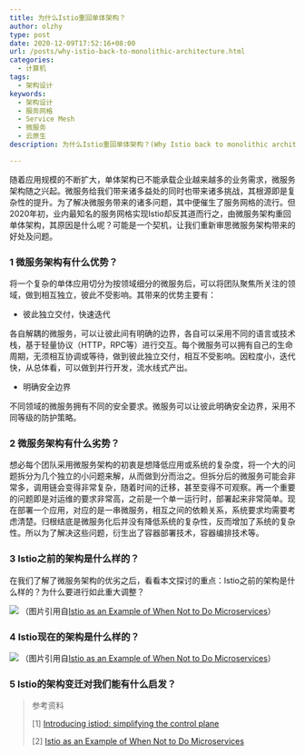 ```yaml
---
title: 为什么Istio重回单体架构？
author: olzhy
type: post
date: 2020-12-09T17:52:16+08:00
url: /posts/why-istio-back-to-monolithic-architecture.html
categories:
  - 计算机
tags:
  - 架构设计
keywords:
  - 架构设计
  - 服务网格
  - Service Mesh
  - 微服务
  - 云原生
description: 为什么Istio重回单体架构？(Why Istio back to monolithic architecture?)

---
```

随着应用规模的不断扩大，单体架构已不能承载企业越来越多的业务需求，微服务架构随之兴起。微服务给我们带来诸多益处的同时也带来诸多挑战，其根源即是复杂性的提升。为了解决微服务带来的诸多问题，其中便催生了服务网格的流行。但2020年初，业内最知名的服务网格实现Istio却反其道而行之，由微服务架构重回单体架构，其原因是什么呢？可能是一个契机，让我们重新审思微服务架构带来的好处及问题。

### 1 微服务架构有什么优势？

将一个复杂的单体应用切分为按领域细分的微服务后，可以将团队聚焦所关注的领域，做到相互独立，彼此不受影响。其带来的优势主要有：

- 彼此独立交付，快速迭代

各自解耦的微服务，可以让彼此间有明确的边界，各自可以采用不同的语言或技术栈，基于轻量协议（HTTP，RPC等）进行交互。每个微服务可以拥有自己的生命周期，无须相互协调或等待，做到彼此独立交付，相互不受影响。因粒度小，迭代快，从总体看，可以做到并行开发，流水线式产出。

- 明确安全边界

不同领域的微服务拥有不同的安全要求。微服务可以让彼此明确安全边界，采用不同等级的防护策略。

### 2 微服务架构有什么劣势？

想必每个团队采用微服务架构的初衷是想降低应用或系统的复杂度，将一个大的问题拆分为几个独立的小问题来解，从而做到分而治之。但拆分后的微服务可能会非常多，调用链会变得非常复杂，随着时间的迁移，甚至变得不可观察。再一个重要的问题即是对运维的要求非常高，之前是一个单一运行时，部署起来非常简单。现在部署一个应用，对应的是一串微服务，相互之间的依赖关系，系统要求均需要考虑清楚。归根结底是微服务化后并没有降低系统的复杂性，反而增加了系统的复杂性。所以为了解决这些问题，衍生出了容器部署技术，容器编排技术等。

### 3 Istio之前的架构是什么样的？

在我们了解了微服务架构的优劣之后，看看本文探讨的重点：Istio之前的架构是什么样的？为什么要进行如此重大调整？

![](https://olzhy.github.io/static/images/uploads/2020/12/istio-previous-arch.png#center)
（图片引用自[Istio as an Example of When Not to Do Microservices](https://blog.christianposta.com/microservices/istio-as-an-example-of-when-not-to-do-microservices/)）

### 4 Istio现在的架构是什么样的？

![](https://olzhy.github.io/static/images/uploads/2020/12/istiod.png#center)
（图片引用自[Istio as an Example of When Not to Do Microservices](https://blog.christianposta.com/microservices/istio-as-an-example-of-when-not-to-do-microservices/)）

### 5 Istio的架构变迁对我们能有什么启发？


> 参考资料
>
> [1] [Introducing istiod: simplifying the control plane](https://istio.io/latest/blog/2020/istiod/)
>
> [2] [Istio as an Example of When Not to Do Microservices](https://blog.christianposta.com/microservices/istio-as-an-example-of-when-not-to-do-microservices/)
